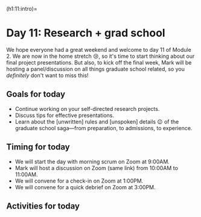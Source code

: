 (h1:11:intro)=
# Day 11: Research + grad school

We hope everyone had a great weekend and welcome to day 11 of Module 2.
We are now in the home stretch 😢, so it's time to start thinking about our final project presentations.
But also, to kick off the final week, Mark will be hosting a panel/discussion on all things graduate school related, so you _definitely_ don't want to miss this!



## Goals for today

- Continue working on your self-directed research projects.
- Discuss tips for effective presentations.
- Learn about the [unwritten] rules and [unspoken] details 😉 of the graduate school saga—from preparation, to admissions, to experience.



## Timing for today

- We will start the day with morning scrum on Zoom at 9:00AM.
- Mark will host a discussion on Zoom (same link) from 10:00AM to 11:00AM.
- We will convene for a check-in on Zoom at 1:00PM.
- We will convene for a quick debrief on Zoom at 3:00PM.



## Activities for today

```{tableofcontents}
```


